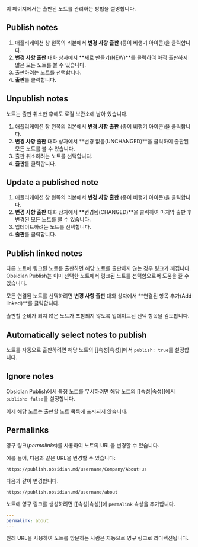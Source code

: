 이 페이지에서는 출판된 노트를 관리하는 방법을 설명합니다.

## Publish notes

1. 애플리케이션 창 왼쪽의 리본에서 **변경 사항 출판** (종이 비행기 아이콘)을 클릭합니다.
2. **변경 사항 출판** 대화 상자에서 **새로 만들기(NEW)**를 클릭하여 아직 출판하지 않은 모든 노트를 볼 수 있습니다.
3. 출판하려는 노트를 선택합니다.
4. **출판**를 클릭합니다.

## Unpublish notes

노트는 출판 취소한 후에도 로컬 보관소에 남아 있습니다.

1. 애플리케이션 창 왼쪽의 리본에서 **변경 사항 출판** (종이 비행기 아이콘)을 클릭합니다.
2. **변경 사항 출판** 대화 상자에서 **변경 없음(UNCHANGED)**을 클릭하여 출판된 모든 노트를 볼 수 있습니다.
3. 출판 취소하려는 노트를 선택합니다.
4. **출판**를 클릭합니다.
   
## Update a published note

1. 애플리케이션 창 왼쪽의 리본에서 **변경 사항 출판** (종이 비행기 아이콘)을 클릭합니다.
2. **변경 사항 출판** 대화 상자에서 **변경됨(CHANGED)**을 클릭하여 마지막 출판 후 변경된 모든 노트를 볼 수 있습니다.
3. 업데이트하려는 노트를 선택합니다.
4. **출판**를 클릭합니다.

## Publish linked notes

다른 노트에 링크된 노트를 출판하면 해당 노트를 출판하지 않는 경우 링크가 깨집니다. Obsidian Publish는 이미 선택한 노트에서 링크된 노트를 선택함으로써 도움을 줄 수 있습니다.

모든 연결된 노트를 선택하려면 **변경 사항 출판** 대화 상자에서 **연결된 항목 추가(Add linked)**를 클릭합니다.

출판할 준비가 되지 않은 노트가 포함되지 않도록 업데이트된 선택 항목을 검토합니다.

## Automatically select notes to publish

노트를 자동으로 출판하려면 해당 노트의 [[속성|속성]]에서 `publish: true`를 설정합니다.

## Ignore notes

Obsidian Publish에서 특정 노트를 무시하려면 해당 노트의 [[속성|속성]]에서 `publish: false`를 설정합니다.

이제 해당 노트는 출판할 노트 목록에 표시되지 않습니다.

## Permalinks

영구 링크(_permalinks_)를 사용하여 노트의 URL을 변경할 수 있습니다.

예를 들어, 다음과 같은 URL을 변경할 수 있습니다:

```
https://publish.obsidian.md/username/Company/About+us
```

다음과 같이 변경합니다.

```
https://publish.obsidian.md/username/about
```

노트에 영구 링크를 생성하려면 [[속성|속성]]에 `permalink` 속성을 추가합니다.

```yaml
---
permalink: about
---
```

원래 URL을 사용하여 노트를 방문하는 사람은 자동으로 영구 링크로 리디렉션됩니다.
